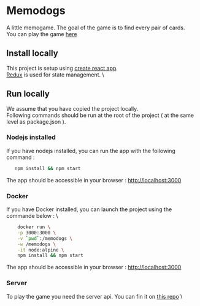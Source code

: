 # Memodogs
A little memogame. The goal of the game is to find every pair of cards. \
You can play the game [here](https://memodogs.towaanu.com)

## Install locally
This project is setup using [create react app](https://create-react-app.dev/). \
[Redux](https://redux.js.org/) is used for state management. \

## Run locally
We assume that you have copied the project locally. \
Following commands should be run at the root of the project ( at the same level as package.json ).

### Nodejs installed
If you have nodejs installed, you can run the app with the following command : 
```sh
   npm install && npm start 
```
The app should be accessible in your browser : [http://localhost:3000](http://localhost:3000)

### Docker
If you have Docker installed, you can launch the project using the commande below : \
```sh
    docker run \
	-p 3000:3000 \
	-v `pwd`:/memodogs \
	-w /memodogs \
	-it node:alpine \
	npm install && npm start
```

The app should be accessible in your browser : [http://localhost:3000](http://localhost:3000)

### Server
To play the game you need the server api. You can fin it on [this repo](https://github.com/towaanu/memodogs-server) \
